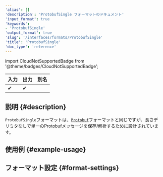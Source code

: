 ```yaml
---
'alias': []
'description': 'ProtobufSingle フォーマットのドキュメント'
'input_format': true
'keywords':
- 'ProtobufSingle'
'output_format': true
'slug': '/interfaces/formats/ProtobufSingle'
'title': 'ProtobufSingle'
'doc_type': 'reference'
---
```


import CloudNotSupportedBadge from '@theme/badges/CloudNotSupportedBadge';

<CloudNotSupportedBadge/>

| 入力 | 出力 | 別名 |
|------|------|------|
| ✔    | ✔    |      |

## 説明 {#description}

`ProtobufSingle`フォーマットは、[`Protobuf`](./Protobuf.md)フォーマットと同じですが、長さデリミタなしで単一のProtobufメッセージを保存/解析するために設計されています。

## 使用例 {#example-usage}

## フォーマット設定 {#format-settings}
